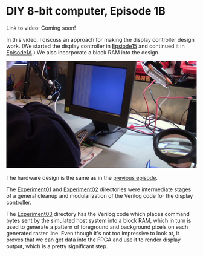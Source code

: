 # DIY 8-bit computer, Episode 1B

Link to video: Coming soon!

In this video, I discuss an approach for making the display controller
design work.  (We started the display controller in
[Epsiode15](../Episode15) and continued it in [Episode1A](../Episode1a).)
We also incorporate a block RAM into the design.

![displaying ugly lines on a VGA monitor](img/photo.jpg)

The hardware design is the same as in the [previous episode](../Episode1a).

The [Experiment01](Experiment01) and [Experiment02](Experiment02) directories
were intermediate stages of a general cleanup and modularization of the
Verilog code for the display controller.

The [Experiment03](Experiment03) directory has the Verilog code which
places command bytes sent by the simulated host system into a block RAM,
which in turn is used to generate a pattern of foreground and background
pixels on each generated raster line.  Even though it's not too impressive
to look at, it proves that we can get data into the FPGA and use it to
render display output, which is a pretty significant step.
